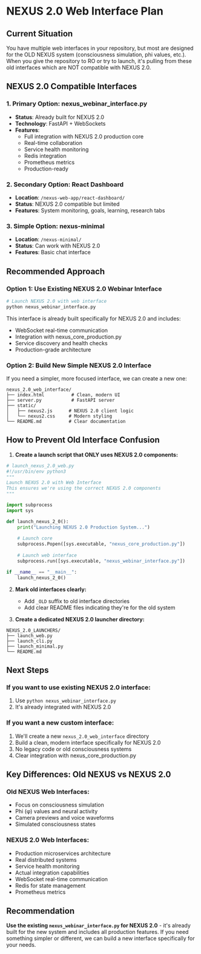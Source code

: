 # NEXUS 2.0 Web Interface Plan

## Current Situation

You have multiple web interfaces in your repository, but most are designed for the OLD NEXUS system (consciousness simulation, phi values, etc.). When you give the repository to RO or try to launch, it's pulling from these old interfaces which are NOT compatible with NEXUS 2.0.

## NEXUS 2.0 Compatible Interfaces

### 1. **Primary Option: nexus_webinar_interface.py**
- **Status**: Already built for NEXUS 2.0
- **Technology**: FastAPI + WebSockets
- **Features**:
  - Full integration with NEXUS 2.0 production core
  - Real-time collaboration
  - Service health monitoring
  - Redis integration
  - Prometheus metrics
  - Production-ready

### 2. **Secondary Option: React Dashboard**
- **Location**: `/nexus-web-app/react-dashboard/`
- **Status**: NEXUS 2.0 compatible but limited
- **Features**: System monitoring, goals, learning, research tabs

### 3. **Simple Option: nexus-minimal**
- **Location**: `/nexus-minimal/`
- **Status**: Can work with NEXUS 2.0
- **Features**: Basic chat interface

## Recommended Approach

### Option 1: Use Existing NEXUS 2.0 Webinar Interface
```bash
# Launch NEXUS 2.0 with web interface
python nexus_webinar_interface.py
```

This interface is already built specifically for NEXUS 2.0 and includes:
- WebSocket real-time communication
- Integration with nexus_core_production.py
- Service discovery and health checks
- Production-grade architecture

### Option 2: Build New Simple NEXUS 2.0 Interface
If you need a simpler, more focused interface, we can create a new one:

```
nexus_2.0_web_interface/
├── index.html          # Clean, modern UI
├── server.py           # FastAPI server
├── static/
│   ├── nexus2.js      # NEXUS 2.0 client logic
│   └── nexus2.css     # Modern styling
└── README.md          # Clear documentation
```

## How to Prevent Old Interface Confusion

1. **Create a launch script that ONLY uses NEXUS 2.0 components:**

```python
# launch_nexus_2.0_web.py
#!/usr/bin/env python3
"""
Launch NEXUS 2.0 with Web Interface
This ensures we're using the correct NEXUS 2.0 components
"""

import subprocess
import sys

def launch_nexus_2_0():
    print("Launching NEXUS 2.0 Production System...")
    
    # Launch core
    subprocess.Popen([sys.executable, "nexus_core_production.py"])
    
    # Launch web interface
    subprocess.run([sys.executable, "nexus_webinar_interface.py"])

if __name__ == "__main__":
    launch_nexus_2_0()
```

2. **Mark old interfaces clearly:**
   - Add `_OLD` suffix to old interface directories
   - Add clear README files indicating they're for the old system

3. **Create a dedicated NEXUS 2.0 launcher directory:**
```
NEXUS_2.0_LAUNCHERS/
├── launch_web.py
├── launch_cli.py
├── launch_minimal.py
└── README.md
```

## Next Steps

### If you want to use existing NEXUS 2.0 interface:
1. Use `python nexus_webinar_interface.py`
2. It's already integrated with NEXUS 2.0

### If you want a new custom interface:
1. We'll create a new `nexus_2.0_web_interface` directory
2. Build a clean, modern interface specifically for NEXUS 2.0
3. No legacy code or old consciousness systems
4. Clear integration with nexus_core_production.py

## Key Differences: Old NEXUS vs NEXUS 2.0

### Old NEXUS Web Interfaces:
- Focus on consciousness simulation
- Phi (φ) values and neural activity
- Camera previews and voice waveforms
- Simulated consciousness states

### NEXUS 2.0 Web Interfaces:
- Production microservices architecture
- Real distributed systems
- Service health monitoring
- Actual integration capabilities
- WebSocket real-time communication
- Redis for state management
- Prometheus metrics

## Recommendation

**Use the existing `nexus_webinar_interface.py` for NEXUS 2.0** - it's already built for the new system and includes all production features. If you need something simpler or different, we can build a new interface specifically for your needs.